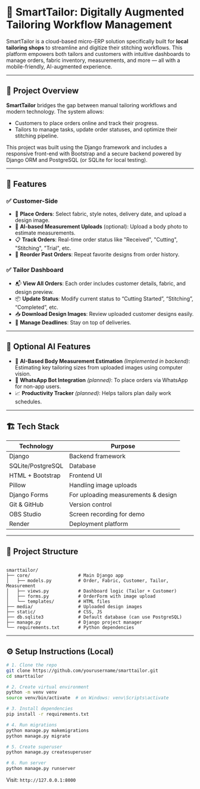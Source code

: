 
# 👔 SmartTailor: Digitally Augmented Tailoring Workflow Management

SmartTailor is a cloud-based micro-ERP solution specifically built for **local tailoring shops** to streamline and digitize their stitching workflows. This platform empowers both tailors and customers with intuitive dashboards to manage orders, fabric inventory, measurements, and more — all with a mobile-friendly, AI-augmented experience.

---

## 🚀 Project Overview

**SmartTailor** bridges the gap between manual tailoring workflows and modern technology. The system allows:
- Customers to place orders online and track their progress.
- Tailors to manage tasks, update order statuses, and optimize their stitching pipeline.

This project was built using the Django framework and includes a responsive front-end with Bootstrap and a secure backend powered by Django ORM and PostgreSQL (or SQLite for local testing).

---

## 🎯 Features

### ✅ Customer-Side
- 🧵 **Place Orders**: Select fabric, style notes, delivery date, and upload a design image.
- 📏 **AI-based Measurement Uploads** (optional): Upload a body photo to estimate measurements.
- 📋 **Track Orders**: Real-time order status like "Received", "Cutting", "Stitching", "Trial", etc.
- 🔁 **Reorder Past Orders**: Repeat favorite designs from order history.

### ✅ Tailor Dashboard
- 📬 **View All Orders**: Each order includes customer details, fabric, and design preview.
- 📦 **Update Status**: Modify current status to “Cutting Started”, “Stitching”, “Completed”, etc.
- 📥 **Download Design Images**: Review uploaded customer designs easily.
- 📆 **Manage Deadlines**: Stay on top of deliveries.

---

## 🧠 Optional AI Features
- 📸 **AI-Based Body Measurement Estimation** *(Implemented in backend)*: Estimating key tailoring sizes from uploaded images using computer vision.
- 💬 **WhatsApp Bot Integration** *(planned)*: To place orders via WhatsApp for non-app users.
- 📈 **Productivity Tracker** *(planned)*: Helps tailors plan daily work schedules.

---

## 🏗️ Tech Stack

| Technology     | Purpose                                |
|----------------|----------------------------------------|
| Django         | Backend framework                      |
| SQLite/PostgreSQL | Database                            |
| HTML + Bootstrap | Frontend UI                         |
| Pillow         | Handling image uploads                 |
| Django Forms   | For uploading measurements & design    |
| Git & GitHub   | Version control                        |
| OBS Studio     | Screen recording for demo              |
| Render         | Deployment platform                    |

---

## 📁 Project Structure

```

smarttailor/
├── core/                  # Main Django app
│   ├── models.py          # Order, Fabric, Customer, Tailor, Measurement
│   ├── views.py           # Dashboard logic (Tailor + Customer)
│   ├── forms.py           # OrderForm with image upload
│   └── templates/         # HTML files
├── media/                 # Uploaded design images
├── static/                # CSS, JS
├── db.sqlite3             # Default database (can use PostgreSQL)
├── manage.py              # Django project manager
└── requirements.txt       # Python dependencies

````

---

## ⚙️ Setup Instructions (Local)

```bash
# 1. Clone the repo
git clone https://github.com/yourusername/smarttailor.git
cd smarttailor

# 2. Create virtual environment
python -m venv venv
source venv/bin/activate  # on Windows: venv\Scripts\activate

# 3. Install dependencies
pip install -r requirements.txt

# 4. Run migrations
python manage.py makemigrations
python manage.py migrate

# 5. Create superuser
python manage.py createsuperuser

# 6. Run server
python manage.py runserver
````

Visit: `http://127.0.0.1:8000`


